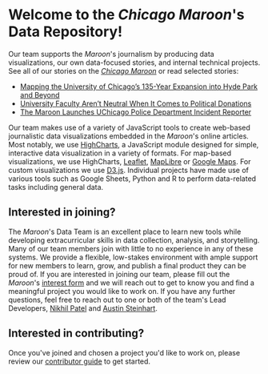 # Welcome to the *Chicago Maroon*'s Data Repository!

Our team supports the *Maroon*'s journalism by producing data visualizations, our own data-focused stories, and internal technical projects. See all of our stories on the [*Chicago Maroon*](https://chicagomaroon.com/tag/data-visual/) or read selected stories:
- [Mapping the University of Chicago’s 135-Year Expansion into Hyde Park and Beyond](https://chicagomaroon.github.io/data-visualizations/2025/uchicago-property/)
- [University Faculty Aren’t Neutral When It Comes to Political Donations](https://chicagomaroon.com/41302/grey-city/university-faculty-arent-neutral-when-it-comes-to-political-donations/)
- [The Maroon Launches UChicago Police Department Incident Reporter](https://chicagomaroon.com/41255/grey-city/the-maroon-launches-uchicago-police-department-incident-reporter/)

Our team makes use of a variety of JavaScript tools to create web-based journalistic data visualizations embedded in the *Maroon*'s online articles. Most notably, we use [HighCharts](https://www.highcharts.com/), a JavaScript module designed
for simple, interactive data visualization in a variety of formats. For map-based visualizations, we use HighCharts, [Leaflet](https://leafletjs.com/), [MapLibre](https://maplibre.org/maplibre-gl-js/docs/) or [Google Maps](https://developers.google.com/maps/documentation/javascript). For custom visualizations we use [D3.js](https://d3js.org/). Individual projects have made use of various tools such as Google Sheets, Python and R to perform data-related tasks including general data.

## Interested in joining?

The *Maroon*'s Data Team is an excellent place to learn new tools while developing extracurricular skills in data collection, analysis, and storytelling. Many of our team members join with little to no experience in any of these systems. We provide a flexible, low-stakes environment with ample support for new members to learn, grow, and publish a final product they can be proud of. If you are interested in joining our team, please fill out the *Maroon*'s [interest form](https://chicagomaroon.com/apply/) and we will reach out to get to know you and find a 
meaningful project you would like to work on. If you have any further questions, feel free to reach out to one or both of the team's Lead Developers, [Nikhil Patel](nvp15@uchicago.edu) and [Austin Steinhart](asteinhart@uchicago.edu).

## Interested in contributing?

Once you've joined and chosen a project you'd like to work on, please review our [contributor guide](CONTRIB.md) to get 
started.
